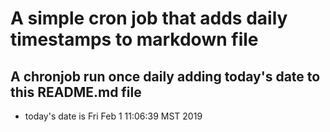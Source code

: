 A simple cron job that adds daily timestamps to markdown file
============================================================
## A chronjob run once daily adding today's date to this README.md file
* today's date is Fri Feb  1 11:06:39 MST 2019

